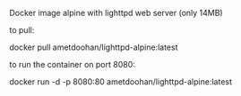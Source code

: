 Docker image alpine with lighttpd web server (only 14MB)

to pull:

docker pull ametdoohan/lighttpd-alpine:latest

to run the container on port 8080:

docker run -d -p 8080:80 ametdoohan/lighttpd-alpine:latest

